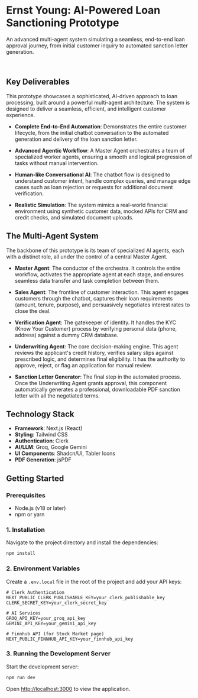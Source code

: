 # Ernst Young: AI-Powered Loan Sanctioning Prototype

An advanced multi-agent system simulating a seamless, end-to-end loan approval journey, from initial customer inquiry to automated sanction letter generation.

<br/>

## Key Deliverables

This prototype showcases a sophisticated, AI-driven approach to loan processing, built around a powerful multi-agent architecture. The system is designed to deliver a seamless, efficient, and intelligent customer experience.

- **Complete End-to-End Automation**: Demonstrates the entire customer lifecycle, from the initial chatbot conversation to the automated generation and delivery of the loan sanction letter.

- **Advanced Agentic Workflow**: A Master Agent orchestrates a team of specialized worker agents, ensuring a smooth and logical progression of tasks without manual intervention.

- **Human-like Conversational AI**: The chatbot flow is designed to understand customer intent, handle complex queries, and manage edge cases such as loan rejection or requests for additional document verification.

- **Realistic Simulation**: The system mimics a real-world financial environment using synthetic customer data, mocked APIs for CRM and credit checks, and simulated document uploads.

## The Multi-Agent System

The backbone of this prototype is its team of specialized AI agents, each with a distinct role, all under the control of a central Master Agent.

- **Master Agent**: The conductor of the orchestra. It controls the entire workflow, activates the appropriate agent at each stage, and ensures seamless data transfer and task completion between them.

- **Sales Agent**: The frontline of customer interaction. This agent engages customers through the chatbot, captures their loan requirements (amount, tenure, purpose), and persuasively negotiates interest rates to close the deal.

- **Verification Agent**: The gatekeeper of identity. It handles the KYC (Know Your Customer) process by verifying personal data (phone, address) against a dummy CRM database.

- **Underwriting Agent**: The core decision-making engine. This agent reviews the applicant's credit history, verifies salary slips against prescribed logic, and determines final eligibility. It has the authority to approve, reject, or flag an application for manual review.

- **Sanction Letter Generator**: The final step in the automated process. Once the Underwriting Agent grants approval, this component automatically generates a professional, downloadable PDF sanction letter with all the negotiated terms.

## Technology Stack

- **Framework**: Next.js (React)
- **Styling**: Tailwind CSS
- **Authentication**: Clerk
- **AI/LLM**: Groq, Google Gemini
- **UI Components**: Shadcn/UI, Tabler Icons
- **PDF Generation**: jsPDF

## Getting Started

### Prerequisites
- Node.js (v18 or later)
- npm or yarn

### 1. Installation

Navigate to the project directory and install the dependencies:

```bash
npm install
```

### 2. Environment Variables

Create a `.env.local` file in the root of the project and add your API keys:

```env
# Clerk Authentication
NEXT_PUBLIC_CLERK_PUBLISHABLE_KEY=your_clerk_publishable_key
CLERK_SECRET_KEY=your_clerk_secret_key

# AI Services
GROQ_API_KEY=your_groq_api_key
GEMINI_API_KEY=your_gemini_api_key

# Finnhub API (for Stock Market page)
NEXT_PUBLIC_FINNHUB_API_KEY=your_finnhub_api_key
```

### 3. Running the Development Server

Start the development server:

```bash
npm run dev
```

Open [http://localhost:3000](http://localhost:3000) to view the application.

